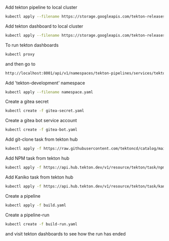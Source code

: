 Add tekton pipeline to local cluster
```sh
kubectl apply --filename https://storage.googleapis.com/tekton-releases/pipeline/latest/release.yaml
```

Add tekton dashboard to local cluster
```sh
kubectl apply --filename https://storage.googleapis.com/tekton-releases/dashboard/latest/release.yaml
```

To run tekton dashboards
```sh
kubectl proxy
```
and then go to
```sh
http://localhost:8001/api/v1/namespaces/tekton-pipelines/services/tekton-dashboard:http/proxy/
```

Add 'tekton-development' namespace
```sh
kubectl apply --filename namespace.yaml
```

Create a gitea secret
```sh
kubectl create -f gitea-secret.yaml
```

Create a gitea bot service account
```sh
kubectl create -f gitea-bot.yaml
```

Add git-clone task from tekton hub
```sh
kubectl apply -f https://raw.githubusercontent.com/tektoncd/catalog/main/task/git-clone/0.9/git-clone.yaml -n tekton-development
```

Add NPM task from tekton hub
```sh
kubectl apply -f https://api.hub.tekton.dev/v1/resource/tekton/task/npm/0.1/raw -n tekton-development
```

Add Kaniko task from tekton hub
```sh
kubectl apply -f https://api.hub.tekton.dev/v1/resource/tekton/task/kaniko/0.6/raw -n tekton-development
```

Create a pipeline
```sh
kubectl apply -f build.yaml
```

Create a pipeline-run
```sh
kubectl create -f build-run.yaml
```
and visit tekton dashboards to see how the run has ended